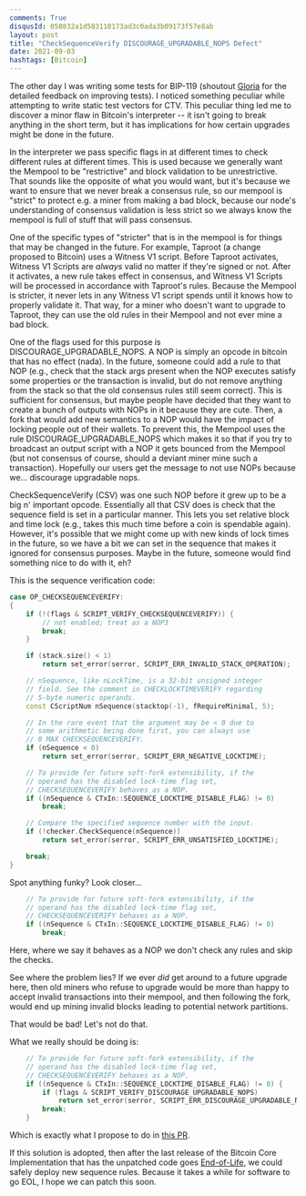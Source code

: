 ```yaml
---
comments: True
disqusId: 058832a1d583110173ad3c0ada3b09173f57e8ab
layout: post
title: "CheckSequenceVerify DISCOURAGE_UPGRADABLE_NOPS Defect"
date: 2021-09-03
hashtags: [Bitcoin]
---
```


The other day I was writing some tests for BIP-119 (shoutout
[Gloria](https://twitter.com/glozow) for the detailed feedback on improving
tests). I noticed something peculiar while attempting to write static test
vectors for CTV. This peculiar thing led me to discover a minor flaw in
Bitcoin's interpreter -- it isn't going to break anything in the short term,
but it has implications for how certain upgrades might be done in the future.

In the interpreter we pass specific flags in at different times to check
different rules at different times. This is used because we generally want the
Mempool to be "restrictive" and block validation to be unrestrictive.  That
sounds like the opposite of what you would want, but it's because we want to
ensure that we never break a consensus rule, so our mempool is "strict" to
protect e.g. a miner from making a bad block, because our node's understanding
of consensus validation is less strict so we always know the mempool is full of
stuff that will pass consensus.

One of the specific types of "stricter" that is in the mempool is for things
that may be changed in the future. For example, Taproot (a change proposed to
Bitcoin) uses a Witness V1 script. Before Taproot activates, Witness V1 Scripts
are *always* valid no matter if they're signed or not. After it activates, a
new rule takes effect in consensus, and Witness V1 Scripts will be processed in
accordance with Taproot's rules. Because the Mempool is stricter, it never lets in
any Witness V1 script spends until it knows how to properly validate it. That way,
for a miner who doesn't want to upgrade to Taproot, they can use the old rules in their
Mempool and not ever mine a bad block.

One of the flags used for this purpose is DISCOURAGE\_UPGRADABLE\_NOPS. A NOP
is simply an opcode in bitcoin that has no effect (nada). In the future,
someone could add a rule to that NOP (e.g., check that the stack args present
when the NOP executes satisfy some properties or the transaction is invalid,
but do not remove anything from the stack so that the old consensus rules still
seem correct). This is sufficient for consensus, but maybe people have decided
that they want to create a bunch of outputs with NOPs in it because they are
cute. Then, a fork that would add new semantics to a NOP would have the impact
of locking people out of their wallets.  To prevent this, the Mempool uses the
rule DISCOURAGE\_UPGRADABLE\_NOPS which makes it so that if you try to
broadcast an output script with a NOP it gets bounced from the Mempool (but not
consensus of course, should a deviant miner mine such a transaction). Hopefully
our users get the message to not use NOPs because we... discourage upgradable
nops.

CheckSequenceVerify (CSV) was one such NOP before it grew up to be a big n'
important opcode. Essentially all that CSV does is check that the sequence
field is set in a particular manner. This lets you set relative block and time
lock (e.g., takes this much time before a coin is spendable again). However,
it's possible that we might come up with new kinds of lock times in the future,
so we have a bit we can set in the sequence that makes it ignored for consensus
purposes. Maybe in the future, someone would find something nice to do with it,
eh?

This is the sequence verification code:
```c++
case OP_CHECKSEQUENCEVERIFY:
{
    if (!(flags & SCRIPT_VERIFY_CHECKSEQUENCEVERIFY)) {
        // not enabled; treat as a NOP3
        break;
    }

    if (stack.size() < 1)
        return set_error(serror, SCRIPT_ERR_INVALID_STACK_OPERATION);

    // nSequence, like nLockTime, is a 32-bit unsigned integer
    // field. See the comment in CHECKLOCKTIMEVERIFY regarding
    // 5-byte numeric operands.
    const CScriptNum nSequence(stacktop(-1), fRequireMinimal, 5);

    // In the rare event that the argument may be < 0 due to
    // some arithmetic being done first, you can always use
    // 0 MAX CHECKSEQUENCEVERIFY.
    if (nSequence < 0)
        return set_error(serror, SCRIPT_ERR_NEGATIVE_LOCKTIME);

    // To provide for future soft-fork extensibility, if the
    // operand has the disabled lock-time flag set,
    // CHECKSEQUENCEVERIFY behaves as a NOP.
    if ((nSequence & CTxIn::SEQUENCE_LOCKTIME_DISABLE_FLAG) != 0)
        break;

    // Compare the specified sequence number with the input.
    if (!checker.CheckSequence(nSequence))
        return set_error(serror, SCRIPT_ERR_UNSATISFIED_LOCKTIME);

    break;
}
```

Spot anything funky? Look closer...

```c++
    // To provide for future soft-fork extensibility, if the
    // operand has the disabled lock-time flag set,
    // CHECKSEQUENCEVERIFY behaves as a NOP.
    if ((nSequence & CTxIn::SEQUENCE_LOCKTIME_DISABLE_FLAG) != 0)
        break;
```

Here, where we say it behaves as a NOP we don't check any rules and skip the checks.

See where the problem lies? If we ever *did* get around to a future upgrade
here, then old miners who refuse to upgrade would be more than happy to accept
invalid transactions into their mempool, and then following the fork, would end
up mining invalid blocks leading to potential network partitions.

That would be bad! Let's not do that.


What we really should be doing is:

```c++
    // To provide for future soft-fork extensibility, if the
    // operand has the disabled lock-time flag set,
    // CHECKSEQUENCEVERIFY behaves as a NOP.
    if ((nSequence & CTxIn::SEQUENCE_LOCKTIME_DISABLE_FLAG) != 0) {
        if (flags & SCRIPT_VERIFY_DISCOURAGE_UPGRADABLE_NOPS)
            return set_error(serror, SCRIPT_ERR_DISCOURAGE_UPGRADABLE_NOPS);
        break;
    }
```

Which is exactly what I propose to do in [this PR](https://github.com/bitcoin/bitcoin/pull/22871).

If this solution is adopted, then after the last release of the Bitcoin Core
Implementation that has the unpatched code goes
[End-of-Life](https://bitcoincore.org/en/lifecycle/), we could safely deploy
new sequence rules. Because it takes a while for software to go EOL, I hope we
can patch this soon.
